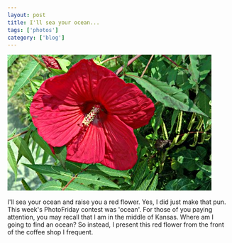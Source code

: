 ```yaml
---
layout: post
title: I'll sea your ocean...
tags: ['photos']
category: ['blog']
---
```


![Red Flower :: Nikon D70 : 1/320s : f/7.1 : ISO 200](/media/2004/07/flower.jpg)

I'll sea your ocean and raise you a red flower. Yes, I did just make
that pun. This week's PhotoFriday contest was 'ocean'. For those of you
paying attention, you may recall that I am in the middle of Kansas.
Where am I going to find an ocean? So instead, I present this red flower
from the front of the coffee shop I frequent.

